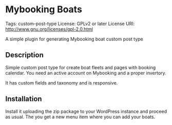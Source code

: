 # Mybooking Boats
Tags: custom-post-type
License: GPLv2 or later
License URI: http://www.gnu.org/licenses/gpl-2.0.html

A simple plugin for generating Mybooking boat custom post type

## Description
Simple custom post type for create boat fleets and pages with booking calendar. You need an active account on Mybooking and a proper invertory.

It has custom fields and taxonomy and is responsive.

## Installation
Install it uploading the zip package to your WordPress instance and proceed as usual. The you get a new menu item where you can add your boats.

